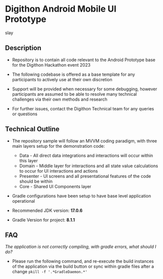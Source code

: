 # Digithon Android Mobile UI Prototype
slay

## Description

- Repository is to contain all code relevant to the Android Prototype base for the Digithon Hackathon event 2023
- The following codebase is offered as a base template for any participants to actively use at their own discretion
- Support will be provided when necessary for some debugging, however participants are assumed to be able to resolve many technical challenges via their own methods and research

- For further issues, contact the Digithon Technical team for any queries or questions

## Technical Outline

- The repository sample will follow an MVVM coding paradigm, with three main layers setup for the demonstration code:
  - Data - All direct data integrations and interactions will occur within this layer
  - Domain - Middle layer for interactions and all state value calculations to occur for UI interactions and actions
  - Presenter - UI screens and all presentational features of the code should be within
  - Core - Shared UI Components layer

- Gradle configurations have been setup to have base level application operational
- Recommended JDK version: **17.0.6**
- Gradle Version for project: **8.1.1**

## FAQ

*The application is not correctly compiling, with gradle errors, what should I do?*

- Please run the following command, and re-execute the build instances of the application via the build button or sync within gradle files after a change
``pkill -f '.*GradleDaemon.*'``